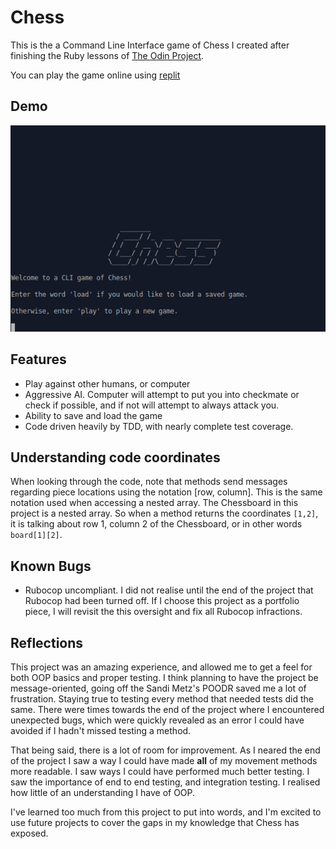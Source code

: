 # Chess

This is the a Command Line Interface game of Chess I created after finishing the Ruby lessons of [The Odin Project](https://www.theodinproject.com/courses/ruby-programming/lessons/ruby-final-project?ref=lnav).

You can play the game online using [replit](https://replit.com/@mgrig92/chess#.replit)

## Demo

<img src='chess_sample.gif' alt='computer_check'>

## Features

- Play against other humans, or computer
- Aggressive AI. Computer will attempt to put you into checkmate or check if possible, and if not will attempt to always attack you.
- Ability to save and load the game
- Code driven heavily by TDD, with nearly complete test coverage. 

## Understanding code coordinates

When looking through the code, note that methods send messages regarding piece locations using the notation [row, column]. This is the same notation used when accessing a nested array. The Chessboard in this project is a nested array. So when a method returns the coordinates `[1,2]`, it is talking about row 1, column 2 of the Chessboard, or in other words `board[1][2]`.

## Known Bugs

* Rubocop uncompliant. I did not realise until the end of the project that Rubocop had been turned off. If I choose this project as a portfolio piece, I will revisit the this oversight and fix all Rubocop infractions. 

## Reflections

This project was an amazing experience, and allowed me to get a feel for both OOP basics and proper testing. I think planning to have the project be message-oriented, going off the Sandi Metz's POODR saved me a lot of frustration. Staying true to testing every method that needed tests did the same. There were times towards the end of the project where I encountered unexpected bugs, which were quickly revealed as an error I could have avoided if I hadn't missed testing a method.

That being said, there is a lot of room for improvement. As I neared the end of the project I saw a way I could have made **all** of my movement methods more readable. I saw ways I could have performed much better testing. I saw the importance of end to end testing, and integration testing. I realised how little of an understanding I have of OOP. 

I've learned too much from this project to put into words, and I'm excited to use future projects to cover the gaps in my knowledge that Chess has exposed. 




